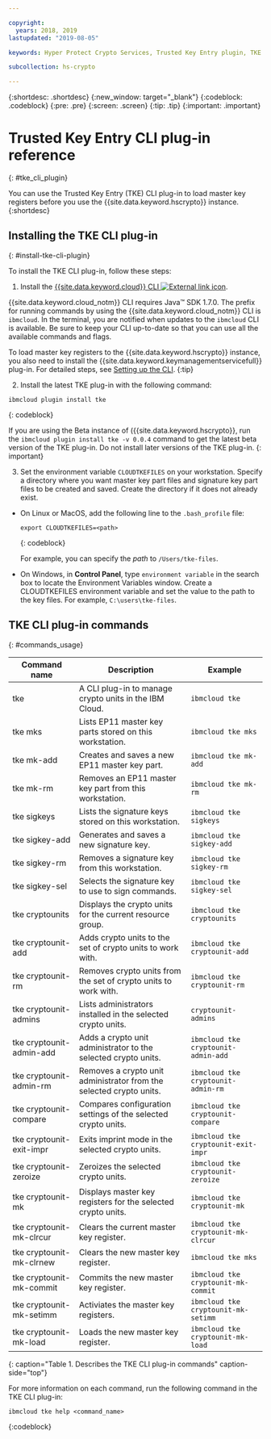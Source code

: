 ```yaml
---

copyright:
  years: 2018, 2019
lastupdated: "2019-08-05"

keywords: Hyper Protect Crypto Services, Trusted Key Entry plugin, TKE plugin, CLI plugin, TKE commands, Cloud TKE reference

subcollection: hs-crypto

---
```


{:shortdesc: .shortdesc}
{:new_window: target="_blank"}
{:codeblock: .codeblock}
{:pre: .pre}
{:screen: .screen}
{:tip: .tip}
{:important: .important}

# Trusted Key Entry CLI plug-in reference
{: #tke_cli_plugin}

You can use the Trusted Key Entry (TKE) CLI plug-in to load master key registers before you use the {{site.data.keyword.hscrypto}} instance.
{:shortdesc}

## Installing the TKE CLI plug-in
{: #install-tke-cli-plugin}

To install the TKE CLI plug-in, follow these steps:

1. Install the [{{site.data.keyword.cloud}} CLI ![External link icon](../icons/launch-glyph.svg "External link icon")](https://cloud.ibm.com/docs/cli?topic=cloud-cli-getting-started).

  {{site.data.keyword.cloud_notm}} CLI requires Java&trade; SDK 1.7.0. The prefix for running commands by using the {{site.data.keyword.cloud_notm}} CLI is `ibmcloud`. In the terminal, you are notified when updates to the `ibmcloud` CLI is available. Be sure to keep your CLI up-to-date so that you can use all the available commands and flags.

  To load master key registers to the {{site.data.keyword.hscrypto}} instance, you also need to install the {{site.data.keyword.keymanagementservicefull}} plug-in. For detailed steps, see [Setting up the CLI](/docs/services/hs-crypto/set-up-cli.html).
  {:tip}

2. Install the latest TKE plug-in with the following command:

  ```
  ibmcloud plugin install tke
  ```
  {: codeblock}

  If you are using the Beta instance of ({{site.data.keyword.hscrypto}}, run the `ibmcloud plugin install tke -v 0.0.4` command to get the latest beta version of the TKE plug-in. Do not install later versions of the TKE plug-in.
  {: important}

3. Set the environment variable `CLOUDTKEFILES` on your workstation. Specify a directory where you want master key part files and signature key part files to be created and saved. Create the directory if it does not already exist.

  * On Linux or MacOS, add the following line to the `.bash_profile` file:
     ```
     export CLOUDTKEFILES=<path>
     ```
     {: codeblock}

     For example, you can specify the *path* to `/Users/tke-files`.

  * On Windows, in **Control Panel**, type `environment variable` in the search box to locate the Environment Variables window. Create a CLOUDTKEFILES environment variable and set the value to the path to the key files. For example, `C:\users\tke-files`.


## TKE CLI plug-in commands
{: #commands_usage}

| Command name | Description | Example|
| -------------| ------------|---------------- |
|tke           |A CLI plug-in to manage crypto units in the IBM Cloud.|`ibmcloud tke`|
|tke mks|Lists EP11 master key parts stored on this workstation.|`ibmcloud tke mks`|
|tke mk-add|Creates and saves a new EP11 master key part.|`ibmcloud tke mk-add`|
|tke mk-rm|Removes an EP11 master key part from this workstation.|`ibmcloud tke mk-rm`|
|tke sigkeys|Lists the signature keys stored on this workstation.|`ibmcloud tke sigkeys`|
|tke sigkey-add|Generates and saves a new signature key.|`ibmcloud tke sigkey-add`|
|tke sigkey-rm|Removes a signature key from this workstation.|`ibmcloud tke sigkey-rm`|
|tke sigkey-sel|Selects the signature key to use to sign commands.|`ibmcloud tke sigkey-sel`|
|tke cryptounits|Displays the crypto units for the current resource group.|`ibmcloud tke cryptounits`|
|tke cryptounit-add|Adds crypto units to the set of crypto units to work with.|`ibmcloud tke cryptounit-add`|
|tke cryptounit-rm|Removes crypto units from the set of crypto units to work with.|`ibmcloud tke cryptounit-rm`|
|tke cryptounit-admins|Lists administrators installed in the selected crypto units.|`cryptounit-admins`|
|tke cryptounit-admin-add|Adds a crypto unit administrator to the selected crypto units.|`ibmcloud tke cryptounit-admin-add`|
|tke cryptounit-admin-rm|Removes a crypto unit administrator from the selected crypto units.|`ibmcloud tke cryptounit-admin-rm`|
|tke cryptounit-compare|Compares configuration settings of the selected crypto units.|`ibmcloud tke cryptounit-compare`|
|tke cryptounit-exit-impr|Exits imprint mode in the selected crypto units.|`ibmcloud tke cryptounit-exit-impr`|
|tke cryptounit-zeroize|Zeroizes the selected crypto units.|`ibmcloud tke cryptounit-zeroize`|
|tke cryptounit-mk|Displays master key registers for the selected crypto units.|`ibmcloud tke cryptounit-mk`|
|tke cryptounit-mk-clrcur|Clears the current master key register.|`ibmcloud tke cryptounit-mk-clrcur`|
|tke cryptounit-mk-clrnew|Clears the new master key register.|`ibmcloud tke mks`|
|tke cryptounit-mk-commit|Commits the new master key register.|`ibmcloud tke cryptounit-mk-commit`|
|tke cryptounit-mk-setimm| Activiates the master key registers.|`ibmcloud tke cryptounit-mk-setimm`|
|tke cryptounit-mk-load|Loads the new master key register.|`ibmcloud tke cryptounit-mk-load`|
{: caption="Table 1. Describes the TKE CLI plug-in commands" caption-side="top"}

For more information on each command, run the following command in the TKE CLI plug-in:

```
ibmcloud tke help <command_name>
```
{:codeblock}

